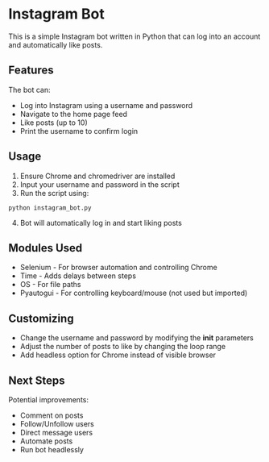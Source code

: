 # Instagram Bot

This is a simple Instagram bot written in Python that can log into an account and automatically like posts. 

## Features

The bot can:

- Log into Instagram using a username and password
- Navigate to the home page feed
- Like posts (up to 10)
- Print the username to confirm login

## Usage

1. Ensure Chrome and chromedriver are installed
2. Input your username and password in the script
3. Run the script using:

```
python instagram_bot.py
```

4. Bot will automatically log in and start liking posts

## Modules Used

- Selenium - For browser automation and controlling Chrome
- Time - Adds delays between steps
- OS - For file paths
- Pyautogui - For controlling keyboard/mouse (not used but imported) 

## Customizing

- Change the username and password by modifying the **init** parameters
- Adjust the number of posts to like by changing the loop range
- Add headless option for Chrome instead of visible browser

## Next Steps  

Potential improvements:

- Comment on posts
- Follow/Unfollow users
- Direct message users
- Automate posts
- Run bot headlessly
